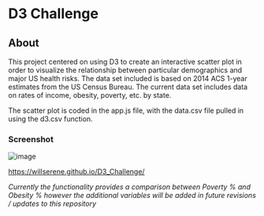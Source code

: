 # D3 Challenge

## About

This project centered on using D3 to create an interactive scatter plot in order to visualize the relationship between particular demographics and major US health risks. The data set included is based on 2014 ACS 1-year estimates from the US Census Bureau. The current data set includes data on rates of income, obesity, poverty, etc. by state.

The scatter plot is coded in the app.js file, with the data.csv file pulled in using the d3.csv function.

### Screenshot 

![image](https://user-images.githubusercontent.com/79114121/137601977-3cb11f6f-cbd3-44af-8a74-9e9b0e49b84d.png)

https://willserene.github.io/D3_Challenge/


*Currently the functionality provides a comparison between Poverty % and Obesity % however the additional variables will be added in future revisions / updates to this repository*

